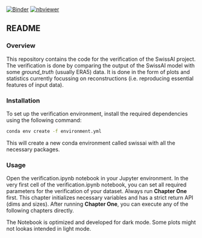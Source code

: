 [![Binder](https://mybinder.org/badge_logo.svg)](https://mybinder.org/v2/gh/sadamov/swissai/main?filepath=verification.ipynb)
[![nbviewer](https://img.shields.io/badge/view-nbviewer-orange)](https://nbviewer.jupyter.org/github/sadamov/swissai/blob/main/verification.ipynb)

## README

### Overview

This repository contains the code for the verification of the SwissAI project.
The verification is done by comparing the output of the SwissAI model with some
_ground_truth_ (usually ERA5) data. It is done in the form of plots and
statistics currently focussing on reconstructions (i.e. reproducing essential
features of input data).

### Installation

To set up the verification environment, install the required dependencies using
the following command:

```bash
conda env create -f environment.yml
```
This will create a new conda environment called swissai with all the necessary
packages.

### Usage

Open the verification.ipynb notebook in your Jupyter environment. In the very
first cell of the verification.ipynb notebook, you can set all required
parameters for the verification of your dataset. Always run **Chapter One**
first. This chapter initializes necessary variables and has a strict return API
(dims and sizes). After running **Chapter One**, you can execute any of the
following chapters directly.

The Notebook is optimized and developed for dark mode. Some plots might not lookas intended in light mode.